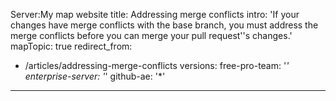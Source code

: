Server:My map website 
title: Addressing merge conflicts
intro: 'If your changes have merge conflicts with the base branch, you must address the merge conflicts before you can merge your pull request''s changes.'
mapTopic: true
redirect_from:
  - /articles/addressing-merge-conflicts
versions:
  free-pro-team: '*'
  enterprise-server: '*'
  github-ae: '*'
---

